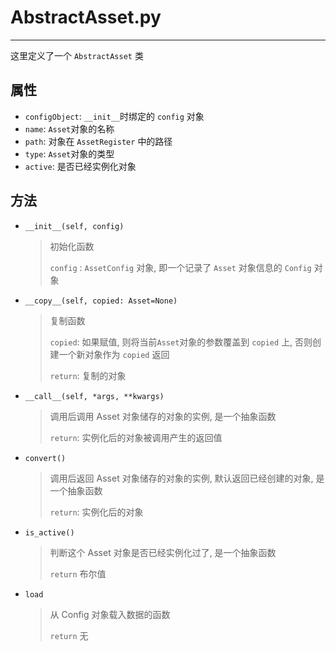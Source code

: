 # AbstractAsset.py

---

这里定义了一个 `AbstractAsset` 类

## 属性

- `configObject`: `__init__`时绑定的 `config` 对象
- `name`: `Asset`对象的名称
- `path`: 对象在 `AssetRegister` 中的路径
- `type`: `Asset`对象的类型
- `active`: 是否已经实例化对象

## 方法

- `__init__(self, config)`

  > 初始化函数
  >
  > `config` : `AssetConfig` 对象, 即一个记录了 `Asset` 对象信息的 `Config` 对象

- `__copy__(self, copied: Asset=None)`

  > 复制函数
  >
  > `copied`: 如果赋值, 则将当前`Asset`对象的参数覆盖到 `copied` 上, 否则创建一个新对象作为 `copied` 返回
  >
  > `return`: 复制的对象

- `__call__(self, *args, **kwargs)`

  > 调用后调用 Asset 对象储存的对象的实例, 是一个抽象函数
  >
  > `return`: 实例化后的对象被调用产生的返回值

- `convert()`

  > 调用后返回 Asset 对象储存的对象的实例, 默认返回已经创建的对象, 是一个抽象函数
  >
  > `return`: 实例化后的对象

- `is_active()`

  > 判断这个 Asset 对象是否已经实例化过了, 是一个抽象函数
  >
  > `return` 布尔值

- `load`

  > 从 Config 对象载入数据的函数
  >
  > `return` 无